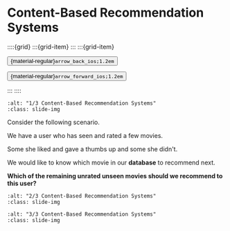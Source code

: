 # Content-Based Recommendation Systems

<aside class="margin sidebar">

::::{grid}
:::{grid-item}
:::
:::{grid-item}
<div id="slide-controls" class="btn-toolbar justify-content-between">

<button id="arrow_back" class="sd-btn">{material-regular}`arrow_back_ios;1.2em`</button>

<button id="arrow_forward" class="sd-btn">{material-regular}`arrow_forward_ios;1.2em`</button>
</div>
:::
::::
</aside>
<div class="slides">
<div>

```{image} ../../../images/gcp_courses/recommendation_systems_on_gcp/content_based_recommendation/content_based_recommendation_systems/001.jpg
:alt: "1/3 Content-Based Recommendation Systems"
:class: slide-img
```
<div class="cell tag_remove-input tag_output_scroll docutils container">
<div class="cell_output docutils container">

Consider the following scenario. 

We have a user who has seen and rated a few movies.

Some she liked and gave a thumbs up and some she didn't. 

We would like to know which movie in our **database** to recommend next. 

**Which of the remaining unrated unseen movies should we recommend to this user?**
</div>
</div>
</div>
</div>
<div class="slides">
<div>

```{image} ../../../images/gcp_courses/recommendation_systems_on_gcp/content_based_recommendation/content_based_recommendation_systems/002.jpg
:alt: "2/3 Content-Based Recommendation Systems"
:class: slide-img
```
<div class="cell tag_remove-input tag_output_scroll docutils container">
<div class="cell_output docutils container">


</div>
</div>
</div>
</div>
<div class="slides">
<div>

```{image} ../../../images/gcp_courses/recommendation_systems_on_gcp/content_based_recommendation/content_based_recommendation_systems/003.jpg
:alt: "3/3 Content-Based Recommendation Systems"
:class: slide-img
```
<div class="cell tag_remove-input tag_output_scroll docutils container">
<div class="cell_output docutils container">


</div>
</div>
</div>
</div>
